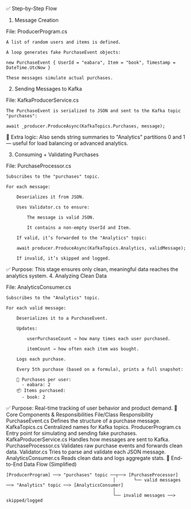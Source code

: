 ✅ Step-by-Step Flow
1. Message Creation

File: ProducerProgram.cs

    A list of random users and items is defined.

    A loop generates fake PurchaseEvent objects:

    new PurchaseEvent { UserId = "eabara", Item = "book", Timestamp = DateTime.UtcNow }

    These messages simulate actual purchases.

2. Sending Messages to Kafka

File: KafkaProducerService.cs

    The PurchaseEvent is serialized to JSON and sent to the Kafka topic "purchases":

    await _producer.ProduceAsync(KafkaTopics.Purchases, message);

🔁 Extra logic: Also sends string summaries to "Analytics" partitions 0 and 1 — useful for load balancing or advanced analytics.

3. Consuming + Validating Purchases

File: PurchaseProcessor.cs

    Subscribes to the "purchases" topic.

    For each message:

        Deserializes it from JSON.

        Uses Validator.cs to ensure:

            The message is valid JSON.

            It contains a non-empty UserId and Item.

        If valid, it’s forwarded to the "Analytics" topic:

        await producer.ProduceAsync(KafkaTopics.Analytics, validMessage);

        If invalid, it’s skipped and logged.

✅ Purpose: This stage ensures only clean, meaningful data reaches the analytics system.
4. Analyzing Clean Data

File: AnalyticsConsumer.cs

    Subscribes to the "Analytics" topic.

    For each valid message:

        Deserializes it to a PurchaseEvent.

        Updates:

            userPurchaseCount → how many times each user purchased.

            itemCount → how often each item was bought.

        Logs each purchase.

        Every 5th purchase (based on a formula), prints a full snapshot:

        👥 Purchases per user:
          - eabara: 2
        📦 Items purchased:
          - book: 2

✅ Purpose: Real-time tracking of user behavior and product demand.
🧩 Core Components & Responsibilities
File/Class	Responsibility
PurchaseEvent.cs	Defines the structure of a purchase message.
KafkaTopics.cs	Centralized names for Kafka topics.
ProducerProgram.cs	Entry point for simulating and sending fake purchases.
KafkaProducerService.cs	Handles how messages are sent to Kafka.
PurchaseProcessor.cs	Validates raw purchase events and forwards clean data.
Validator.cs	Tries to parse and validate each JSON message.
AnalyticsConsumer.cs	Reads clean data and logs aggregate stats.
🧭 End-to-End Data Flow (Simplified)
```
[ProducerProgram] ──> "purchases" topic ──┬──> [PurchaseProcessor]
                                         │       └── valid messages ──> "Analytics" topic ──> [AnalyticsConsumer]
                                         │
                                         └── invalid messages ──> skipped/logged
```
